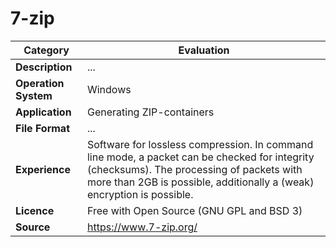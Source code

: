# 7-zip

| Category | Evaluation |
| --- | --- |
| **Description**  | ... |
| **Operation System**  | Windows  |
| **Application**  | Generating ZIP-containers  |
| **File Format** | ... |
| **Experience** | Software for lossless compression. In command line mode, a packet can be checked for integrity (checksums). The processing of packets with more than 2GB is possible, additionally a (weak) encryption is possible. |
| **Licence** | Free with Open Source (GNU GPL and BSD 3) |
| **Source** | https://www.7-zip.org/ |
